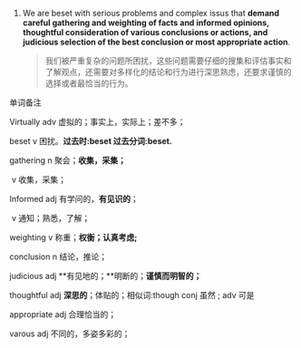 1. We are beset with serious problems and complex issus that **demand careful gathering and weighting of facts and informed opinions, thoughtful consideration of various conclusions or actions, and judicious selection of the best conclusion or most appropriate action**.

   >我们被严重复杂的问题所困扰，这些问题需要仔细的搜集和评估事实和了解观点，还需要对多样化的结论和行为进行深思熟虑，还要求谨慎的选择或者最恰当的行为。

单词备注

Virtually adv 虚拟的；事实上，实际上；差不多；

beset v 困扰。**过去时:beset 过去分词:beset.**

gathering n 聚会；**收集，采集；**

​				  v 收集，采集；

Informed adj 有学问的，**有见识的**；

​				 v 通知；熟悉，了解；

weighting v 称重；**权衡；认真考虑;**

conclusion n 结论，推论；

judicious adj **有见地的；**明断的；**谨慎而明智的；**

thoughtful adj **深思的**；体贴的；相似词:though conj 虽然 ; adv 可是

appropriate adj 合理恰当的；

varous adj 不同的，多姿多彩的；


